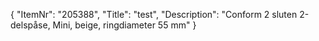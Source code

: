 {
  "ItemNr": "205388",
  "Title": "test",
  "Description": "Conform 2 sluten 2-delspåse, Mini, beige, ringdiameter 55 mm"
}